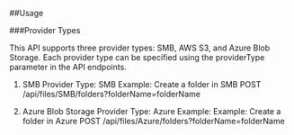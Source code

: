 ##Usage

###Provider Types

This API supports three provider types: SMB, AWS S3, and Azure Blob Storage. Each provider type can be specified using the providerType parameter in the API endpoints.

1. SMB
Provider Type: SMB
Example: Create a folder in SMB
POST /api/files/SMB/folders?folderName=folderName


2. Azure Blob Storage
Provider Type: Azure
Example: Example: Create a folder in Azure
POST /api/files/Azure/folders?folderName=folderName
